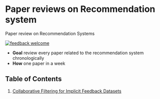 # Paper reviews on Recommendation system
Paper review on Recommendation Systems

[![feedback welcome](https://img.shields.io/badge/feedback-welcome-brightgreen.svg)](https://shields.io/)

- **Goal** review every paper related to the recommendation system chronologically
- **How** one paper in a week 

## Table of Contents
1. [Collaborative Filtering for Implicit Feedback Datasets](https://github.com/eugenie-lee/recsys_pr/issues/1#issue-1108878744)
